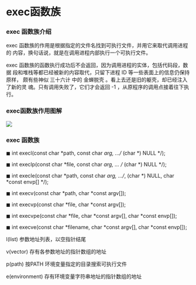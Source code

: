 # exec函数族

### exec 函数族介绍

exec 函数族的作用是根据指定的文件名找到可执行文件，并用它来取代调用进程的
内容，换句话说，就是在调用进程内部执行一个可执行文件。

exec 函数族的函数执行成功后不会返回，因为调用进程的实体，包括代码段，数据
段和堆栈等都已经被新的内容取代，只留下进程 ID 等一些表面上的信息仍保持原样，
颇有些神似 三十六计 中的 金蝉脱壳 。看上去还是旧的躯壳，却已经注入了新的灵
魂。只有调用失败了，它们才会返回 -1 ，从原程序的调用点接着往下执行。

### exec函数族作用图解

![](https://pic.xhcheats.cn/assets/2023/12/23/034324.png)

### exec 函数族

◼ int execl(const char *path, const char *arg, .../* (char *) NULL */);

◼ int execlp(const char *file, const char *arg, ... /* (char *) NULL */);

◼ int execle(const char *path, const char *arg, .../*, (char *) NULL, char *const envp[] */);

◼ int execv(const char *path, char *const argv[]);

◼ int execvp(const char *file, char *const argv[]);

◼ int execvpe(const char *file, char *const argv[], char *const envp[]);

◼ int execve(const char *filename, char *const argv[], char *const envp[]);

l(list) 参数地址列表，以空指针结尾

v(vector) 存有各参数地址的指针数组的地址

p(path) 按PATH 环境变量指定的目录搜索可执行文件

e(environment) 存有环境变量字符串地址的指针数组的地址